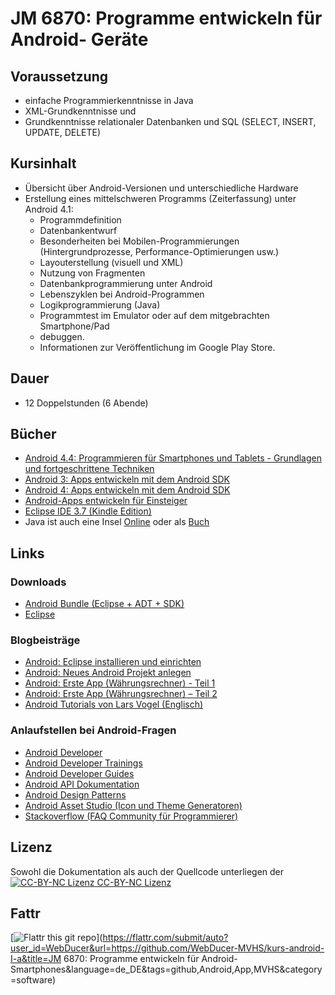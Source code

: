 JM 6870: Programme entwickeln für Android- Geräte
=================================================

Voraussetzung
-------------
- einfache Programmierkenntnisse in Java
- XML-Grundkenntnisse und
- Grundkenntnisse relationaler Datenbanken und SQL (SELECT, INSERT, UPDATE, DELETE)

Kursinhalt
----------
- Übersicht über Android-Versionen und unterschiedliche Hardware
- Erstellung eines mittelschweren Programms (Zeiterfassung) unter Android 4.1:
    - Programmdefinition
    - Datenbankentwurf
    - Besonderheiten bei Mobilen-Programmierungen (Hintergrundprozesse, Performance-Optimierungen usw.)
    - Layouterstellung (visuell und XML)
    - Nutzung von Fragmenten
    - Datenbankprogrammierung unter Android
    - Lebenszyklen bei Android-Programmen
    - Logikprogrammierung (Java)
    - Programmtest im Emulator oder auf dem mitgebrachten Smartphone/Pad
    - debuggen. 
    - Informationen zur Veröffentlichung im Google Play Store.

Dauer
-----
- 12 Doppelstunden (6 Abende)

Bücher
------
- [Android 4.4: Programmieren für Smartphones und Tablets - Grundlagen und fortgeschrittene Techniken](http://bit.ly/AndProg44)
- [Android 3: Apps entwickeln mit dem Android SDK](http://bit.ly/AndGal3)
- [Android 4: Apps entwickeln mit dem Android SDK](http://bit.ly/AndGal4)
- [Android-Apps entwickeln für Einsteiger](http://bit.ly/AndEinst)
- [Eclipse IDE 3.7 (Kindle Edition)](http://amzn.to/QtZNhH)
- Java ist auch eine Insel [Online](http://openbook.galileocomputing.de/javainsel/) oder als [Buch](http://bit.ly/JaInsel)

Links
-----
### Downloads
- [Android Bundle (Eclipse + ADT + SDK)](http://developer.android.com/sdk/index.html)
- [Eclipse](http://www.eclipse.org/downloads/)

### Blogbeisträge
- [Android: Eclipse installieren und einrichten](http://wp.me/pNSaO-2o)
- [Android: Neues Android Projekt anlegen](http://wp.me/pNSaO-2m)
- [Android: Erste App (Währungsrechner) - Teil 1](http://wp.me/pNSaO-2l)
- [Android: Erste App (Währungsrechner) – Teil 2](http://wp.me/pNSaO-3N)
- [Android Tutorials von Lars Vogel (Englisch)](http://www.vogella.com/android.html)

### Anlaufstellen bei Android-Fragen
- [Android Developer](http://developer.android.com)
- [Android Developer Trainings](http://developer.android.com/training/)
- [Android Developer Guides](http://developer.android.com/guide/)
- [Android API Dokumentation](http://developer.android.com/reference/)
- [Android Design Patterns](http://developer.android.com/design/)
- [Android Asset Studio (Icon und Theme Generatoren)](http://android-ui-utils.googlecode.com/hg/asset-studio/dist/index.html)
- [Stackoverflow (FAQ Community für Programmierer)](http://stackoverflow.com)

Lizenz
------
Sowohl die Dokumentation als auch der Quellcode unterliegen der [![CC-BY-NC Lizenz](http://i.creativecommons.org/l/by-nc/4.0/88x31.png) CC-BY-NC Lizenz](http://creativecommons.org/licenses/by-nc/4.0/deed.de)

Fattr
-----
[![Flattr this git repo](http://api.flattr.com/button/flattr-badge-large.png)](https://flattr.com/submit/auto?user_id=WebDucer&url=https://github.com/WebDucer-MVHS/kurs-android-I-a&title=JM 6870: Programme entwickeln für Android-Smartphones&language=de_DE&tags=github,Android,App,MVHS&category=software)
